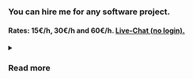 ### You can hire me for any software project.
#### Rates: 15€/h, 30€/h and 60€/h. [Live-Chat (no login).](https://autoplug.one/chat)

<details>
<summary><h3>Read more</h3></summary>

<p align="center">
    <a href="https://github.com/Osiris-Team/#about-me">About Me</a> -
    <a href="https://github.com/Osiris-Team/#projects">Projects</a> -
    <a href="https://github.com/Osiris-Team/#rates">Rates</a> -
    <a href="https://github.com/Osiris-Team/#contact">Contact</a>
</p>

### Services
- Software development across various platforms.
- Detailed code reviews.
- Bug fixes and enhancements for existing projects.

### Core Competencies
- **Java**: Cross-platform server, desktop, mobile, and web development.
- **C/C++**: Native application development.
- **SQL**: Database design, development, and management.
- **JavaScript, HTML, CSS**: Static and dynamic website development.
- **Python**: AI and LLM-driven applications.
- **Electron, TypeScript, Vue, React**: Cross-platform desktop and web app development.

### About Me
My name is A. Ruben Kandel. I began coding in 2019, which has given me six years of hands-on experience, mainly in open-source projects. 
Currently, I am pursuing a bachelor's degree in computer science. I am fluent in English, German, Portuguese, Turkish, and have basic proficiency in French.

Since early 2023, I have been working as a freelance software developer, serving clients globally.
While my expertise covers a wide range of tasks, my primary focus lies in developing custom full-stack websites.

Please explore more about my skills and projects below. Don’t hesitate to reach out with any inquiries!

### Why hire me?

![Anurag's GitHub stats](https://github-readme-stats.vercel.app/api?username=Osiris-Team\&rank_icon=percentile)

### Projects
You can view a list of my most successful Open-Source projects [here](https://github.com/Osiris-Team?tab=repositories&q=&type=&language=&sort=stargazers),
and below you can find some curated projects that give you a good overview of my strengths:

#### Custom ERP Web-Panel

A fully custom ERP Web-Panel with individual features requested by the client like an integrated web-based pdf-editor with presets and automatic data filling, a products database and customer information data storage, as well as multi-user collaboration capabalities and integrated chat and google synchronized calendar.

<div>
    <img src="https://github.com/user-attachments/assets/bdeb2ea4-2835-4d88-94d5-315e51758709"></img>
</div>

#### Airport Camera Control Web-Panel

Allows live video streaming of different airport cameras and controlling them, with an option to track incoming airplanes by using AI (object detection).
This was fun and challenging since it required handling the individual images of the video stream myself and required several performance optimizations due to object detection causing spikes in processing.

#### AutoPlug-Web and Client
AutoPlug is my largest personal and monetized project. Its goal is to simplify/automate maintenance tasks of server admins.
Its made of 2 parts which optionally can communicate with each other.

AutoPlug-Web can be accessed at [autoplug.one](https://autoplug.one/) and is more of a centralized admin panel to manage servers
and collaborate with server staff easily.
It communicates with the AutoPlug-Client and is responsible for critical/sensitive operations like showing/adding/updating/removing files based on user permissions
and providing access to terminals. This requires a high level of security and trust from its users, which is given by using a backend and security focused framework
called [Vaadin](https://vaadin.com/). Developing this part of the software taught me about handling the complexity of larger applications, webservers in general, SSL,
HTML/CSS/JavaScript, payment systems like PayPal/Stripe integrated via my [PayHook](https://github.com/Osiris-Team/PayHook) library, SQL databases and code generation with my [jSQL-Gen](https://github.com/Osiris-Team/jSQL-Gen) tool. The File-Manager looks like this (outdated):

<div align="center">
    <img src="https://github.com/Osiris-Team/AutoPlug-Client/blob/master/docs/file-manager.gif?raw=true"></img>
</div>


This is accompanied by the AutoPlug-Client, which contains most of the automation features. Developing it taught me a lot about Java in general, Server-Client communication, the TCP protocol, REST-APIs, web-scraping, JSON,
and even made me consider very interesting alternatives like [Netty](https://netty.io/), which finally was not implemented due to the release of Virtual-Threads and the comparatively simpler Java Sockets-API. This is what it looks like when running some tasks (outdated):

<div>
    <img src="https://github.com/Osiris-Team/AutoPlug-Client/blob/master/docs/tasks.gif?raw=true"></img>
</div>



#### Desku
[Desku](https://github.com/Osiris-Team/Desku) is a low-code, developer-first Java framework with UI components, for developing cross-platform desktop, web, android/ios apps in one codebase.
I like the Java language, however its GUI libraries feel outdated and something like this doesn't really exist, thus this project. Under the hood it's based on Webviews, meaning it uses HTML/CSS/JS to
display the frontend, which theoretically makes it compatible with all frontend frameworks out there. The focus here is to provide a developer-friendly, simple API and
handle the more complex things in Desku. This project expanded my knowledge of webserver internals and made me discover some annoyances of the Java language
(which you can find over at [my-jsrs](https://github.com/Osiris-Team/my-jsrs)).


<div align="center">
    <img src="https://github.com/user-attachments/assets/8e9641ad-ae03-4413-babe-4eb0094a08fc"></img>
</div>

#### Android Apps
I worked on multiple Open-Source Android apps like [OpenLauncher](https://github.com/Osiris-Team/openlauncher),
[Simple-Calendar](https://github.com/Osiris-Team/Simple-Calendar), 
[Notally](https://github.com/Osiris-Team/Notally),
[VinylMusicPlayer](https://github.com/Osiris-Team/VinylMusicPlayer), etc. where I fixed bugs and implemented new features for clients.
This taught me how to interact with existing code, fight the need of changing everything and focus on adding the requested changes only.
I also achieved a basic understanding of the Android API and the Kotlin language, plus these projects also made me better at debugging/navigating 
other developers code.


### Technologies
- IDEs: IntelliJ IDE, CLion, Eclipse, Visual Studio Code, Visual Studio, Android Studio, Unity, UnrealEngine.
- Software: Windows, Linux, Ubuntu, CentOS, Office (Word, Excel, PowerPoint etc.), git, GitHub,
GitHub Workflow/Action, GitLab, Docker, JIRA, Slack, MySQL, MariaDB, PostgreSQL.
- Libraries & Frameworks: Vaadin, Hilla, Spring-Boot, Tomcat, React, Angular, Bootstrap, Vue.js,
Node.js, Electron, Java AWT/Swing/FX, REST APIs, Swagger/OpenAPI, Webhooks, HTTP, Android API,
LibGDX, Maven, Gradle.


### Rates
- [Basic rate: 15€ per hour](https://github.com/Osiris-Team/Osiris-Team/blob/main/dev_contract.md#basic-rate-15-per-hour)
- [Pro rate: 30€ per hour](https://github.com/Osiris-Team/Osiris-Team/blob/main/dev_contract.md#pro-rate-30-per-hour)
- [Expert rate: 60€ per hour](https://github.com/Osiris-Team/Osiris-Team/blob/main/dev_contract.md#pro-rate-60-per-hour)

[View the full contract for development on software projects here.](https://github.com/Osiris-Team/Osiris-Team/blob/main/dev_contract.md)


### Contact
- E-Mail: osiris_support@proton.me
- Live-Chat (Discord): ak_osiris
- Live-Chat (no login): https://autoplug.one/chat


### Typical Workflow
- **Initial Consultation**: Free. Please provide as much detail as possible. I offer one free 15-minute online meeting.
- **Progress Updates**: Provided every 8 hours of work.
- **Code Access**: Code will be uploaded to a private GitHub repository, accessible only to you and me for transparent version control.
- **Budgeting**: I work on tasks until completion or until the budget limit is reached. Please specify your preferred and maximum budgets.

<details>
<summary>General Considerations: Hiring Freelancers</summary>

**Advantages:**
1. **Cost Efficiency**: No need to provide benefits, office space, or equipment.
2. **Flexibility**: Hire for specific tasks with the ability to adjust as needed.
3. **Specialized Skills**: Access experts from a global talent pool.
4. **Reduced Overhead**: Lower operating costs due to remote work.

**Common Concerns:**
1. **Limited Control**: Freelancers work independently, which may limit control over processes.  
    - Solution: I offer guaranteed work hours per week, with options for specified methods and processes.
  
2. **Lack of Loyalty**: Freelancers might prioritize other clients or projects.  
    - Solution: My rate structure ensures equal priority across clients.

3. **Communication Challenges**: Time zone differences and language barriers can hinder communication.  
    - Solution: I am multilingual and offer various communication channels based on your selected rate.

</details>

</details>
